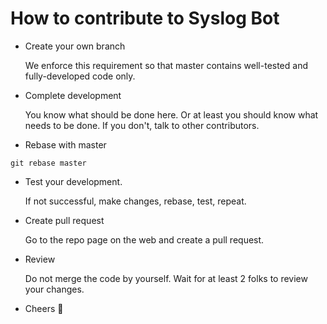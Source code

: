 # How to contribute to Syslog Bot

- Create your own branch

  We enforce this requirement so that master contains well-tested and fully-developed code only.

- Complete development

  You know what should be done here. Or at least you should know what needs to be done. If you don't, talk to other contributors.

- Rebase with master
```
git rebase master
```

- Test your development.

  If not successful, make changes, rebase, test, repeat.
- Create pull request

  Go to the repo page on the web and create a pull request.

- Review

  Do not merge the code by yourself. Wait for at least 2 folks to review your changes.

- Cheers 🍺
